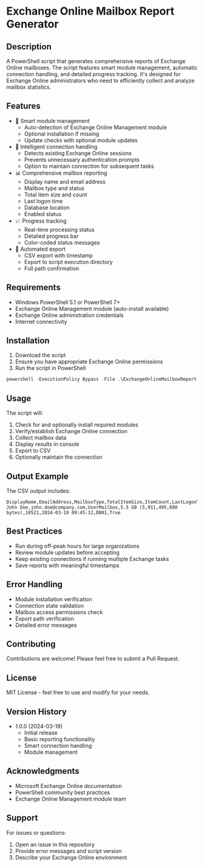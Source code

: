 # Exchange Online Mailbox Report Generator

## Description
A PowerShell script that generates comprehensive reports of Exchange Online mailboxes. The script features smart module management, automatic connection handling, and detailed progress tracking. It's designed for Exchange Online administrators who need to efficiently collect and analyze mailbox statistics.

## Features
- 🔄 Smart module management
  - Auto-detection of Exchange Online Management module
  - Optional installation if missing
  - Update checks with optional module updates
- 🔌 Intelligent connection handling
  - Detects existing Exchange Online sessions
  - Prevents unnecessary authentication prompts
  - Option to maintain connection for subsequent tasks
- 📊 Comprehensive mailbox reporting
  - Display name and email address
  - Mailbox type and status
  - Total item size and count
  - Last logon time
  - Database location
  - Enabled status
- 📈 Progress tracking
  - Real-time processing status
  - Detailed progress bar
  - Color-coded status messages
- 📁 Automated export
  - CSV export with timestamp
  - Export to script execution directory
  - Full path confirmation

## Requirements
- Windows PowerShell 5.1 or PowerShell 7+
- Exchange Online Management module (auto-install available)
- Exchange Online administration credentials
- Internet connectivity

## Installation
1. Download the script
2. Ensure you have appropriate Exchange Online permissions
3. Run the script in PowerShell

```powershell
powershell -ExecutionPolicy Bypass -File .\ExchangeOnlineMailboxReport.ps1
```

## Usage
The script will:
1. Check for and optionally install required modules
2. Verify/establish Exchange Online connection
3. Collect mailbox data
4. Display results in console
5. Export to CSV
6. Optionally maintain the connection

## Output Example
The CSV output includes:
```
DisplayName,EmailAddress,MailboxType,TotalItemSize,ItemCount,LastLogonTime,Database,Enabled
John Doe,john.doe@company.com,UserMailbox,5.5 GB (5,911,495,680 bytes),10521,2024-03-19 09:45:12,DB01,True
```

## Best Practices
- Run during off-peak hours for large organizations
- Review module updates before accepting
- Keep existing connections if running multiple Exchange tasks
- Save reports with meaningful timestamps

## Error Handling
- Module installation verification
- Connection state validation
- Mailbox access permissions check
- Export path verification
- Detailed error messages

## Contributing
Contributions are welcome! Please feel free to submit a Pull Request.

## License
MIT License - feel free to use and modify for your needs.

## Version History
- 1.0.0 (2024-03-19)
  - Initial release
  - Basic reporting functionality
  - Smart connection handling
  - Module management

## Acknowledgments
- Microsoft Exchange Online documentation
- PowerShell community best practices
- Exchange Online Management module team

## Support
For issues or questions:
1. Open an issue in this repository
2. Provide error messages and script version
3. Describe your Exchange Online environment
